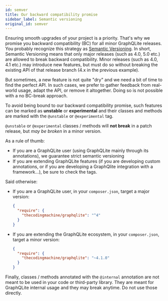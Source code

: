 ```yaml
---
id: semver
title: Our backward compatibility promise
sidebar_label: Semantic versioning
original_id: semver
---
```


Ensuring smooth upgrades of your project is a priority. That's why we promise you backward compatibility (BC) for all 
minor GraphQLite releases. You probably recognize this strategy as [Semantic Versioning](https://semver.org/). In short, 
Semantic Versioning means that only major releases (such as 4.0, 5.0 etc.) are allowed to break backward compatibility.
Minor releases (such as 4.0, 4.1 etc.) may introduce new features, but must do so without breaking the existing API of 
that release branch (4.x in the previous example).

But sometimes, a new feature is not quite "dry" and we need a bit of time to find the perfect API.
In such cases, we prefer to gather feedback from real-world usage, adapt the API, or remove it altogether.
Doing so is not possible with a no BC-break approach.

To avoid being bound to our backward compatibility promise, such features can be marked as **unstable** or **experimental** 
and their classes and methods are marked with the `@unstable` or `@experimental` tag.

`@unstable` or `@experimental` classes / methods will **not break** in a patch release, but *may be broken* in a minor version.

As a rule of thumb:

- If you are a GraphQLite user (using GraphQLite mainly through its annotations), we guarantee strict semantic versioning
- If you are extending GraphQLite features (if you are developing custom annotations, or if you are developing a GraphQlite integration 
  with a framework...), be sure to check the tags.

Said otherwise:

- If you are a GraphQLite user, in your `composer.json`, target a major version:
  ```json
  {
    "require": {
      "thecodingmachine/graphqlite": "^4"
    }
  }
  ```
- If you are extending the GraphQLite ecosystem, in your `composer.json`, target a minor version:
  ```json
  {
    "require": {
      "thecodingmachine/graphqlite": "~4.1.0"
    }
  }
  ```

Finally, classes / methods annotated with the `@internal` annotation are not meant to be used in your code or third-party library.
They are meant for GraphQLite internal usage and they may break anytime. Do not use those directly.
